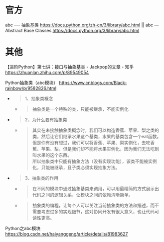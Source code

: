 
# 官方

abc --- 抽象基类 https://docs.python.org/zh-cn/3/library/abc.html || abc — Abstract Base Classes https://docs.python.org/3/library/abc.html

# 其他

【进阶Python】第七讲：接口与抽象基类 - Jackpop的文章 - 知乎 https://zhuanlan.zhihu.com/p/89549054

Python抽象类（abc模块） https://www.cnblogs.com/Black-rainbow/p/9582826.html
- > 1、抽象类概念
  * > 抽象类是一个特殊的类，只能被继承，不能实例化
- > 2、为什么要有抽象类
  * > 其实在未接触抽象类概念时，我们可以构造香蕉、苹果、梨之类的类，然后让它们继承水果这个基类，水果的基类包含一个eat函数。 <br> 但是你有没有想过，我们可以将香蕉、苹果、梨实例化，去吃香蕉、苹果、梨。但是我们却不能将水果实例化，因为我们无法吃到叫水果的这个东西。 <br> 所以抽象类中只能有抽象方法（没有实现功能），该类不能被实例化，只能被继承，且子类必须实现抽象方法。
- > 3、抽象类的作用
  * > 在不同的模块中通过抽象基类来调用，可以用最精简的方式展示出代码之间的逻辑关系，让模块之间的依赖清晰简单。
  * > 抽象类的编程，让每个人可以关注当前抽象类的方法和描述，而不需要考虑过多的实现细节，这对协同开发有很大意义，也让代码可读性更高。

Python之abc模块 https://blog.csdn.net/haiyanggeng/article/details/81983627
